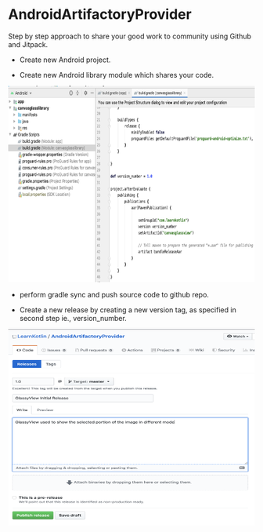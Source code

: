 # AndroidArtifactoryProvider

Step by step approach to share your good work to community using Github and Jitpack.

- Create new Android project.

- Create new Android library module which shares your code.
<img src="publish_config.png" width="750" height="400">

- perform gradle sync and push source code to github repo.

- Create a new release by creating a new version tag, as specified in second step ie., version_number.
<img src="add_gitgub_tag.png" width="600" height="400">



